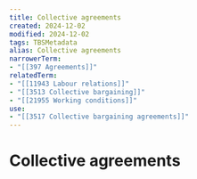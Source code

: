 ```yaml
---
title: Collective agreements
created: 2024-12-02
modified: 2024-12-02
tags: TBSMetadata
alias: Collective agreements
narrowerTerm:
- "[[397 Agreements]]"
relatedTerm:
- "[[11943 Labour relations]]"
- "[[3513 Collective bargaining]]"
- "[[21955 Working conditions]]"
use:
- "[[3517 Collective bargaining agreements]]"
---
```

# Collective agreements
